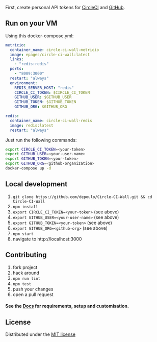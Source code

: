 First, create personal API tokens for [CircleCI](https://circleci.com/account/api) and [GitHub](https://github.com/settings/tokens).

## Run on your VM

Using this docker-compose.yml:
```yml
metricio:
  container_name: circle-ci-wall-metricio
  image: epages/circle-ci-wall:latest
  links:
    - "redis:redis"
  ports:
    - "8009:3000"
  restart: "always"
  environment:
    REDIS_SERVER_HOST: "redis"
    CIRCLE_CI_TOKEN: $CIRCLE_CI_TOKEN
    GITHUB_USER: $GITHUB_USER
    GITHUB_TOKEN: $GITHUB_TOKEN
    GITHUB_ORG: $GITHUB_ORG

redis:
  container_name: circle-ci-wall-redis
  image: redis:latest
  restart: "always"
```

Just run the following commands:

```sh
export CIRCLE_CI_TOKEN=<your-token>
export GITHUB_USER=<your-user-name>
export GITHUB_TOKEN=<your-token>
export GITHUB_ORG=<github-organization>
docker-compose up -d
```


## Local development
1. `git clone https://github.com/depoulo/Circle-CI-Wall.git && cd Circle-CI-Wall`
1. `npm install`
1. `export CIRCLE_CI_TOKEN=<your-token>` (see above)
1. `export GITHUB_USER=<your-user-name>` (see above)
1. `export GITHUB_TOKEN=<your-token>` (see above)
1. `export GITHUB_ORG=<github-org>` (see above)
1. `npm start`
1. navigate to http://localhost:3000

## Contributing
1. fork project
1. hack around
1. `npm run lint`
1. `npm test`
1. push your changes
1. open a pull request

####  See the [Docs](https://metricio.co) for requirements, setup and customisation.

## License
Distributed under the [MIT license](LICENSE)
